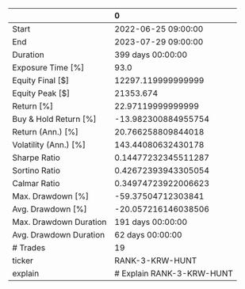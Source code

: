 |                        | 0                         |
|:-----------------------|:--------------------------|
| Start                  | 2022-06-25 09:00:00       |
| End                    | 2023-07-29 09:00:00       |
| Duration               | 399 days 00:00:00         |
| Exposure Time [%]      | 93.0                      |
| Equity Final [$]       | 12297.119999999999        |
| Equity Peak [$]        | 21353.674                 |
| Return [%]             | 22.97119999999999         |
| Buy & Hold Return [%]  | -13.982300884955754       |
| Return (Ann.) [%]      | 20.766258809844018        |
| Volatility (Ann.) [%]  | 143.44080632430178        |
| Sharpe Ratio           | 0.14477232345511287       |
| Sortino Ratio          | 0.42672393943305054       |
| Calmar Ratio           | 0.34974723922006623       |
| Max. Drawdown [%]      | -59.37504712303841        |
| Avg. Drawdown [%]      | -20.057216146038506       |
| Max. Drawdown Duration | 191 days 00:00:00         |
| Avg. Drawdown Duration | 62 days 00:00:00          |
| # Trades               | 19                        |
| ticker                 | RANK-3-KRW-HUNT           |
| explain                | # Explain RANK-3-KRW-HUNT |